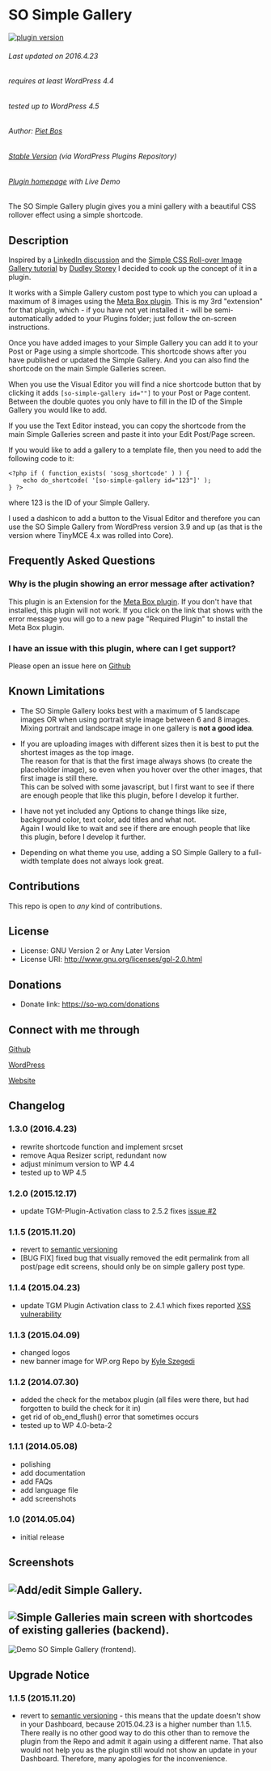 # SO Simple Gallery

[![plugin version](https://img.shields.io/wordpress/plugin/v/so-simple-gallery.svg)](https://wordpress.org/plugins/so-simple-gallery)

###### Last updated on 2016.4.23
###### requires at least WordPress 4.4
###### tested up to WordPress 4.5
###### Author: [Piet Bos](https://github.com/senlin)
###### [Stable Version](http://wordpress.org/plugins/so-simple-gallery) (via WordPress Plugins Repository)
###### [Plugin homepage](http://so-wp.com/?p=115) with Live Demo

The SO Simple Gallery plugin gives you a mini gallery with a beautiful CSS rollover effect using a simple shortcode.

## Description

Inspired by a [LinkedIn discussion](https://www.linkedin.com/groupItem?view=&gid=154024&type=member&item=5867588708181516289) and the [Simple CSS Roll-over Image Gallery tutorial](http://demosthenes.info/blog/58/CSS-and-Images-Simple-Roll-over-Image-Gallery) by [Dudley Storey](http://github.com/dudleystorey) I decided to cook up the concept of it in a plugin.

It works with a Simple Gallery custom post type to which you can upload a maximum of 8 images using the [Meta Box plugin](https://wordpress.org/plugins/meta-box/). This is my 3rd "extension" for that plugin, which - if you have not yet installed it - will be semi-automatically added to your Plugins folder; just follow the on-screen instructions.

Once you have added images to your Simple Gallery you can add it to your Post or Page using a simple shortcode. This shortcode shows after you have published or updated the Simple Gallery. And you can also find the shortcode on the main Simple Galleries screen.

When you use the Visual Editor you will find a nice shortcode button that by clicking it adds `[so-simple-gallery id=""]` to your Post or Page content. Between the double quotes you only have to fill in the ID of the Simple Gallery you would like to add.

If you use the Text Editor instead, you can copy the shortcode from the main Simple Galleries screen and paste it into your Edit Post/Page screen.

If you would like to add a gallery to a template file, then you need to add the following code to it:

```
<?php if ( function_exists( 'sosg_shortcode' ) ) {
	echo do_shortcode( '[so-simple-gallery id="123"]' );
} ?>
```
where 123 is the ID of your Simple Gallery. 

I used a dashicon to add a button to the Visual Editor and therefore you can use the SO Simple Gallery from WordPress version 3.9 and up (as that is the version where TinyMCE 4.x was rolled into Core).

## Frequently Asked Questions

### Why is the plugin showing an error message after activation?

This plugin is an Extension for the [Meta Box plugin](https://wordpress.org/plugins/meta-box/). If you don't have that installed, this plugin will not work. If you click on the link that shows with the error message you will go to a new page "Required Plugin" to install the Meta Box plugin.

### I have an issue with this plugin, where can I get support?

Please open an issue here on [Github](https://github.com/senlin/so-simple-gallery/issues)

## Known Limitations

* The SO Simple Gallery looks best with a maximum of 5 landscape images OR when using portrait style image between 6 and 8 images.<br />Mixing portrait and landscape image in one gallery is <strong>not a good idea</strong>.

* If you are uploading images with different sizes then it is best to put the shortest images as the top image.<br />The reason for that is that the first image always shows (to create the placeholder image), so even when you hover over the other images, that first image is still there.<br />This can be solved with some javascript, but I first want to see if there are enough people that like this plugin, before I develop it further.

* I have not yet included any Options to change things like size, background color, text color, add titles and what not.<br />Again I would like to wait and see if there are enough people that like this plugin, before I develop it further.

* Depending on what theme you use, adding a SO Simple Gallery to a full-width template does not always look great.

## Contributions

This repo is open to _any_ kind of contributions.

## License

* License: GNU Version 2 or Any Later Version
* License URI: http://www.gnu.org/licenses/gpl-2.0.html

## Donations

* Donate link: https://so-wp.com/donations

## Connect with me through

[Github](https://github.com/senlin) 

[WordPress](https://profiles.wordpress.org/senlin/) 

[Website](https://senlinonline.com)

## Changelog

### 1.3.0 (2016.4.23)

* rewrite shortcode function and implement srcset
* remove Aqua Resizer script, redundant now
* adjust minimum version to WP 4.4
* tested up to WP 4.5

### 1.2.0 (2015.12.17)

* update TGM-Plugin-Activation class to 2.5.2 fixes [issue #2](https://github.com/senlin/so-simple-gallery/issues/2)

### 1.1.5 (2015.11.20)

* revert to [semantic versioning](http://semver.org/)
* [BUG FIX] fixed bug that visually removed the edit permalink from all post/page edit screens, should only be on simple gallery post type.

### 1.1.4 (2015.04.23)

* update TGM Plugin Activation class to 2.4.1 which fixes reported [XSS vulnerability](http://wptavern.com/xss-vulnerability-what-to-do-if-you-buy-or-sell-items-on-themeforest-and-codecanyon) 

### 1.1.3 (2015.04.09)

* changed logos
* new banner image for WP.org Repo by [Kyle Szegedi](https://unsplash.com/kyleszegedi)

### 1.1.2 (2014.07.30)

* added the check for the metabox plugin (all files were there, but had forgotten to build the check for it in)
* get rid of ob_end_flush() error that sometimes occurs
* tested up to WP 4.0-beta-2

### 1.1.1 (2014.05.08)

* polishing
* add documentation
* add FAQs
* add language file
* add screenshots

### 1.0 (2014.05.04)

* initial release

## Screenshots

![Add/edit Simple Gallery.](assets/screenshot-1.png "Backend")
---
![Simple Galleries main screen with shortcodes of existing galleries (backend).](assets/screenshot-2.png "Backend")
---
![Demo SO Simple Gallery (frontend).](assets/screenshot-3.png "Output Frontend")

## Upgrade Notice

### 1.1.5 (2015.11.20)

* revert to [semantic versioning](http://semver.org/) - this means that the update doesn't show in your Dashboard, because 2015.04.23 is a higher number than 1.1.5. There really is no other good way to do this other than to remove the plugin from the Repo and admit it again using a different name. That also would not help you as the plugin still would not show an update in your Dashboard. Therefore, many apologies for the inconvenience.
